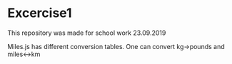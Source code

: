 # Excercise1
This repository was made for school work 23.09.2019

Miles.js has different conversion tables. One can convert kg->pounds and miles<->km
